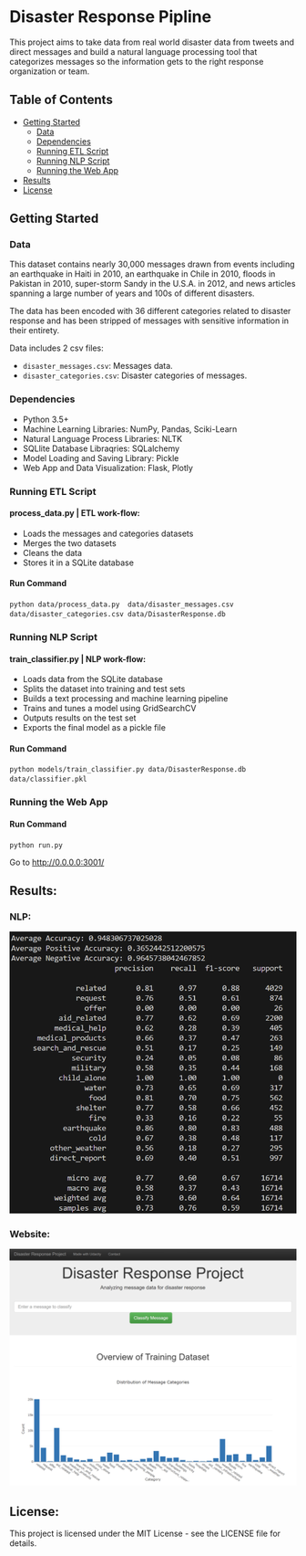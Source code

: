 # Disaster Response Pipline

This project aims to take data from real world disaster data from tweets and direct messages and build a natural language processing tool that categorizes messages so the information gets to the right response organization or team.

## Table of Contents
- [Getting Started](#getting-started)
  - [Data](#data)
  - [Dependencies](#dependencies)
  - [Running ETL Script](#running-etl-script)
  - [Running NLP Script](#running-nlp-script)
  - [Running the Web App](#running-the-web-app)
- [Results](#results)
- [License](#license)

<a name="getting_started"></a>
## Getting Started

<a name="data"></a>
### Data

This dataset contains nearly 30,000 messages drawn from events including an earthquake in Haiti in 2010, an earthquake in Chile in 2010, floods in Pakistan in 2010, super-storm Sandy in the U.S.A. in 2012, and news articles spanning a large number of years and 100s of different disasters.

The data has been encoded with 36 different categories related to disaster response and has been stripped of messages with sensitive information in their entirety.

Data includes 2 csv files:
- `disaster_messages.csv`: Messages data.
- `disaster_categories.csv`: Disaster categories of messages.

<a name="dependencies"></a>
### Dependencies
- Python 3.5+
- Machine Learning Libraries: NumPy, Pandas, Sciki-Learn
- Natural Language Process Libraries: NLTK
- SQLlite Database Libraqries: SQLalchemy
- Model Loading and Saving Library: Pickle
- Web App and Data Visualization: Flask, Plotly


### Running ETL Script
#### process_data.py | ETL work-flow:

- Loads the messages and categories datasets
- Merges the two datasets
- Cleans the data
- Stores it in a SQLite database

#### Run Command
`python data/process_data.py  data/disaster_messages.csv data/disaster_categories.csv data/DisasterResponse.db`

### Running NLP Script
#### train_classifier.py | NLP work-flow:

- Loads data from the SQLite database
- Splits the dataset into training and test sets
- Builds a text processing and machine learning pipeline
- Trains and tunes a model using GridSearchCV
- Outputs results on the test set
- Exports the final model as a pickle file

#### Run Command
`python models/train_classifier.py data/DisasterResponse.db data/classifier.pkl`

### Running the Web App
#### Run Command
`python run.py`

Go to http://0.0.0.0:3001/

## Results:
### NLP:

![Intro Pic](Results.png)

### Website:

![Intro Pic](Dashboard.png)

## License:
This project is licensed under the MIT License - see the LICENSE file for details.










